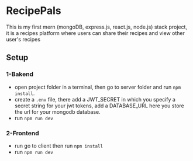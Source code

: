 # RecipePals

This is my first mern (mongoDB, express.js, react.js, node.js) stack project, it is a recipes platform where users can share their recipes and view other user's recipes

## Setup
### 1-Bakend
- open project folder in a terminal, then go to server folder and run `npm install`.
- create a `.env` file, there add a JWT_SECRET in which you specify a secret string for your jwt tokens, add a DATABASE_URL here you store the url for your mongodb database.
- run `npm run dev`

### 2-Frontend
- run go to client then run `npm install`
- run `npm run dev`
